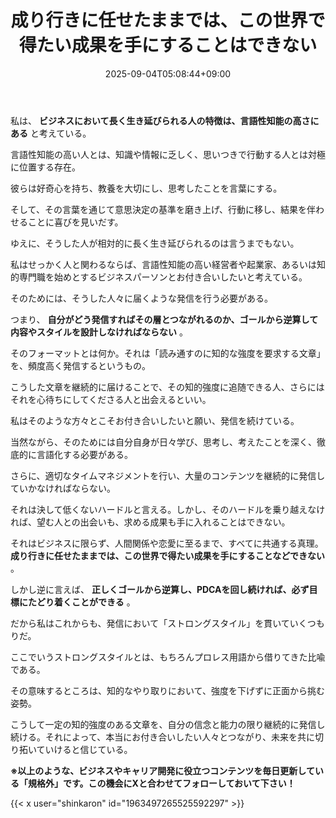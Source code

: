 ﻿---
title: "成り行きに任せたままでは、この世界で得たい成果を手にすることはできない"
date: 2025-09-04T05:08:44+09:00
draft: false
---

私は、 **ビジネスにおいて長く生き延びられる人の特徴は、言語性知能の高さにある** と考えている。

言語性知能の高い人とは、知識や情報に乏しく、思いつきで行動する人とは対極に位置する存在。

彼らは好奇心を持ち、教養を大切にし、思考したことを言葉にする。

そして、その言葉を通じて意思決定の基準を磨き上げ、行動に移し、結果を伴わせることに喜びを見いだす。

ゆえに、そうした人が相対的に長く生き延びられるのは言うまでもない。

私はせっかく人と関わるならば、言語性知能の高い経営者や起業家、あるいは知的専門職を始めとするビジネスパーソンとお付き合いしたいと考えている。

そのためには、そうした人々に届くような発信を行う必要がある。

つまり、 **自分がどう発信すればその層とつながれるのか、ゴールから逆算して内容やスタイルを設計しなければならない** 。

そのフォーマットとは何か。それは「読み通すのに知的な強度を要求する文章」を、頻度高く発信するというもの。

こうした文章を継続的に届けることで、その知的強度に追随できる人、さらにはそれを心待ちにしてくださる人と出会えるといい。

私はそのような方々とこそお付き合いしたいと願い、発信を続けている。

当然ながら、そのためには自分自身が日々学び、思考し、考えたことを深く、徹底的に言語化する必要がある。

さらに、適切なタイムマネジメントを行い、大量のコンテンツを継続的に発信していかなければならない。

それは決して低くないハードルと言える。しかし、そのハードルを乗り越えなければ、望む人との出会いも、求める成果も手に入れることはできない。

それはビジネスに限らず、人間関係や恋愛に至るまで、すべてに共通する真理。 **成り行きに任せたままでは、この世界で得たい成果を手にすることなどできない** 。

しかし逆に言えば、 **正しくゴールから逆算し、PDCAを回し続ければ、必ず目標にたどり着くことができる** 。

だから私はこれからも、発信において「ストロングスタイル」を貫いていくつもりだ。

ここでいうストロングスタイルとは、もちろんプロレス用語から借りてきた比喩である。

その意味するところは、知的なやり取りにおいて、強度を下げずに正面から挑む姿勢。

こうして一定の知的強度のある文章を、自分の信念と能力の限り継続的に発信し続ける。それによって、本当にお付き合いしたい人々とつながり、未来を共に切り拓いていけると信じている。



**※以上のような、ビジネスやキャリア開発に役立つコンテンツを毎日更新している「規格外」です。この機会にXと合わせてフォローしておいて下さい！**



{{< x user="shinkaron" id="1963497265525592297" >}}